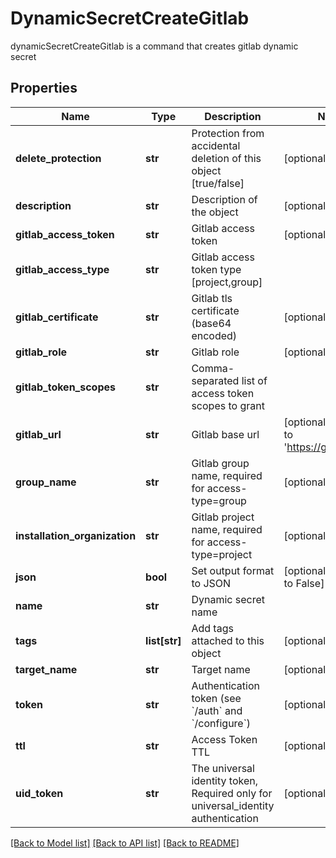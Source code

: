 # DynamicSecretCreateGitlab

dynamicSecretCreateGitlab is a command that creates gitlab dynamic secret
## Properties
Name | Type | Description | Notes
------------ | ------------- | ------------- | -------------
**delete_protection** | **str** | Protection from accidental deletion of this object [true/false] | [optional] 
**description** | **str** | Description of the object | [optional] 
**gitlab_access_token** | **str** | Gitlab access token | [optional] 
**gitlab_access_type** | **str** | Gitlab access token type [project,group] | 
**gitlab_certificate** | **str** | Gitlab tls certificate (base64 encoded) | [optional] 
**gitlab_role** | **str** | Gitlab role | [optional] 
**gitlab_token_scopes** | **str** | Comma-separated list of access token scopes to grant | 
**gitlab_url** | **str** | Gitlab base url | [optional] [default to 'https://gitlab.com/']
**group_name** | **str** | Gitlab group name, required for access-type&#x3D;group | [optional] 
**installation_organization** | **str** | Gitlab project name, required for access-type&#x3D;project | [optional] 
**json** | **bool** | Set output format to JSON | [optional] [default to False]
**name** | **str** | Dynamic secret name | 
**tags** | **list[str]** | Add tags attached to this object | [optional] 
**target_name** | **str** | Target name | [optional] 
**token** | **str** | Authentication token (see &#x60;/auth&#x60; and &#x60;/configure&#x60;) | [optional] 
**ttl** | **str** | Access Token TTL | [optional] 
**uid_token** | **str** | The universal identity token, Required only for universal_identity authentication | [optional] 

[[Back to Model list]](../README.md#documentation-for-models) [[Back to API list]](../README.md#documentation-for-api-endpoints) [[Back to README]](../README.md)


